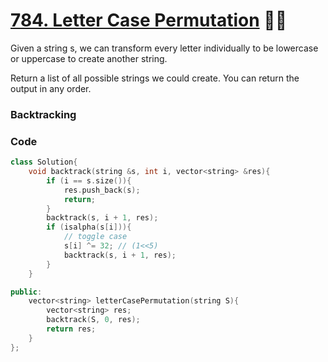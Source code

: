 # [784. Letter Case Permutation](https://leetcode.com/problems/letter-case-permutation/) 🌟🌟

Given a string s, we can transform every letter individually to be lowercase or uppercase to create another string.

Return a list of all possible strings we could create. You can return the output in any order.

### Backtracking

### Code

```cpp
class Solution{
	void backtrack(string &s, int i, vector<string> &res){
		if (i == s.size()){
			res.push_back(s);
			return;
		}
		backtrack(s, i + 1, res);
		if (isalpha(s[i])){
			// toggle case
			s[i] ^= 32; // (1<<5)
			backtrack(s, i + 1, res);
		}
	}

public:
	vector<string> letterCasePermutation(string S){
		vector<string> res;
		backtrack(S, 0, res);
		return res;
	}
};
```
